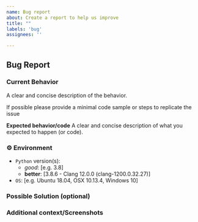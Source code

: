 ```yaml
---
name: Bug report
about: Create a report to help us improve
title: ""
labels: 'bug'
assignees: ''

---
```


## Bug Report



### Current Behavior
A clear and concise description of the behavior.

If possible please provide a minimal code sample or steps to replicate the issue 

**Expected behavior/code**
A clear and concise description of what you expected to happen (or code).


### ⚙️ Environment

- `Python` version(s):
    - *good*: [e.g. 3.8]
    - **better**: [3.8.6 - Clang 12.0.0 (clang-1200.0.32.27)]
- `OS`: [e.g. Ubuntu 18.04, OSX 10.13.4, Windows 10]


### Possible Solution  (optional)
<!-- In case you have any suggestions/fixes -->

### Additional context/Screenshots
<!-- Add any other context about the problem here. If applicable, add screenshots. (Highly recommended if its a front end bug) -->
